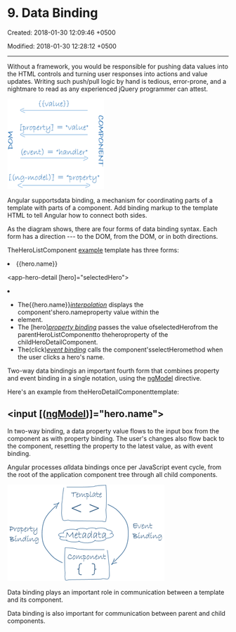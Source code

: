 # 9. Data Binding

Created: 2018-01-30 12:09:46 +0500

Modified: 2018-01-30 12:28:12 +0500

---

Without a framework, you would be responsible for pushing data values into the HTML controls and turning user responses into actions and value updates. Writing such push/pull logic by hand is tedious, error-prone, and a nightmare to read as any experienced jQuery programmer can attest.

![Data Binding](media/AngularJS_9.-Data-Binding-image1.png)

Angular supportsdata binding, a mechanism for coordinating parts of a template with parts of a component. Add binding markup to the template HTML to tell Angular how to connect both sides.

As the diagram shows, there are four forms of data binding syntax. Each form has a direction --- to the DOM, from the DOM, or in both directions.

TheHeroListComponent [example](https://angular.io/guide/architecture#templates) template has three forms:

<li>{{hero.name}}</li>

<app-hero-detail [hero]="selectedHero"></app-hero-detail>

<li (click)="selectHero(hero)"></li>

- The{{hero.name}}[*interpolation*](https://angular.io/guide/displaying-data#interpolation) displays the component'shero.nameproperty value within the<li>element.
- The [hero][*property binding*](https://angular.io/guide/template-syntax#property-binding) passes the value ofselectedHerofrom the parentHeroListComponentto theheroproperty of the childHeroDetailComponent.
- The(click)[*event binding*](https://angular.io/guide/user-input#click) calls the component'sselectHeromethod when the user clicks a hero's name.

Two-way data bindingis an important fourth form that combines property and event binding in a single notation, using the [ngModel](https://angular.io/api/forms/NgModel) directive.

Here's an example from theHeroDetailComponenttemplate:

## <input [([ngModel](https://angular.io/api/forms/NgModel))]="hero.name">

In two-way binding, a data property value flows to the input box from the component as with property binding. The user's changes also flow back to the component, resetting the property to the latest value, as with event binding.

Angular processes *all*data bindings once per JavaScript event cycle, from the root of the application component tree through all child components.

![Data Binding](media/AngularJS_9.-Data-Binding-image2.png)

Data binding plays an important role in communication between a template and its component.

Data binding is also important for communication between parent and child components.
